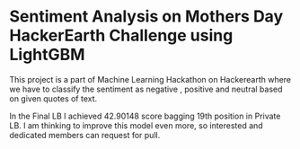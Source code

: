 # Sentiment Analysis on Mothers Day HackerEarth Challenge using LightGBM

This project is a part of Machine Learning Hackathon on Hackerearth where we have to classify the sentiment as negative , positive and 
neutral based on given quotes of text. 

In the Final LB I achieved 42.90148 score bagging 19th position in Private LB. I am thinking to improve this model even more, so interested and dedicated members can request for pull.

